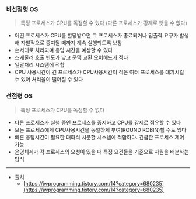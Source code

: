 ### 비선점형 OS

> 특정 프로세스가 CPU를 독점할 수 있다 (다른 프로세스가 강제로 뺏을 수 없다)

- 어떤 프로세스가 CPU를 할당받으면 그 프로세스가 종료되거나 입출력 요구가 발생해 자발적으로 중지될 때까지 계속 실행되도록 보장
- 순서대로 처리되며 응답 시간을 예상할 수 있다
- 스케줄러 호출 빈도가 낮고 문맥 교환 오버헤드가 적다
- 일괄처리 시스템에 적합
- CPU 사용시간이 긴 프로세스가 CPU사용시간이 적은 여러 프로세스를 대기시킬 수 있어 처리율이 떨어질 수 있다

### 선점형 OS

> 특정 프로세스가 CPU를 독점할 수 없다

- 다른 프로세스가 실행 중인 프로세스를 중지하고 CPU를 강제로 점유할 수 있다
- 모든 프로세스에게 CPU사용시간을 동일하게 부여(ROUND ROBIN)할 수도 있다
- 빠른 응답시간이 필요한 대화식 시분할 시스템에 적합하다. 긴급한 프로세스 제어 가능
- 운영체제가 각 프로세스의 요청이 있을 때 특정 요건들을 기준으로 자원을 배분하는 방식

---

- 출처
  - [https://jwprogramming.tistory.com/14?category=680235](https://jwprogramming.tistory.com/14?category=680235)
